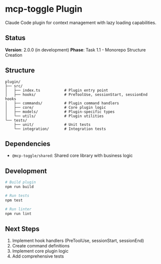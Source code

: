 # mcp-toggle Plugin

Claude Code plugin for context management with lazy loading capabilities.

## Status

**Version**: 2.0.0 (in development)
**Phase**: Task 1.1 - Monorepo Structure Creation

## Structure

```
plugin/
├── src/
│   ├── index.ts           # Plugin entry point
│   ├── hooks/             # PreToolUse, sessionStart, sessionEnd hooks
│   ├── commands/          # Plugin command handlers
│   ├── core/              # Core plugin logic
│   ├── models/            # Plugin-specific types
│   └── utils/             # Plugin utilities
└── tests/
    ├── unit/              # Unit tests
    └── integration/       # Integration tests
```

## Dependencies

- `@mcp-toggle/shared`: Shared core library with business logic

## Development

```bash
# Build plugin
npm run build

# Run tests
npm test

# Run linter
npm run lint
```

## Next Steps

1. Implement hook handlers (PreToolUse, sessionStart, sessionEnd)
2. Create command definitions
3. Implement core plugin logic
4. Add comprehensive tests
